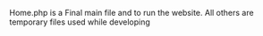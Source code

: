 Home.php is a Final main file and to run the website. All others are temporary files used while developing
